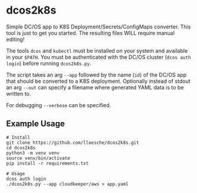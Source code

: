 # dcos2k8s
Simple DC/OS app to K8S Deployment/Secrets/ConfigMaps converter.
This tool is just to get you started. The resulting files WILL require manual editing!

The tools `dcos` and `kubectl` must be installed on your system and available in your `$PATH`.
You must be authenticated with the DC/OS cluster (`dcos auth login`) before running `dcos2k8s.py`.

The script takes an arg `--app` followed by the name (`id`) of the DC/OS app that should be converted to a K8S deployment.
Optionally instead of stdout an arg `--out` can specify a filename where generated YAML data is to be written to.

For debugging `--verbose` can be specified.

## Example Usage
```
# Install
git clone https://github.com/lloesche/dcos2k8s.git
cd dcos2k8s
python3 -m venv venv
source venv/bin/activate
pip install -r requirements.txt

# Usage
dcos auth login
./dcos2k8s.py --app cloudkeeper/aws > app.yaml
```
